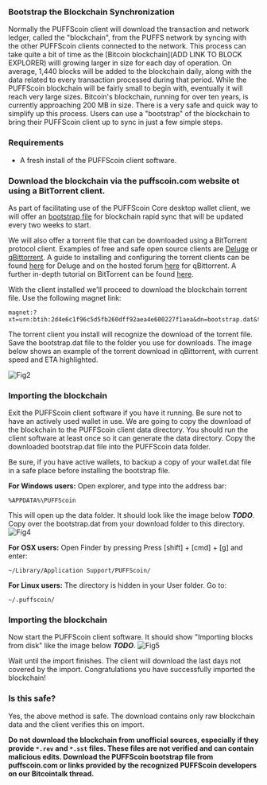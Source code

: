 ### Bootstrap the Blockchain Synchronization

Normally the PUFFScoin client will download the transaction and network ledger, called the "blockchain", from the PUFFS network by syncing with the other PUFFScoin clients connected to the network. This process can take quite a bit of time as the [Bitcoin blockchain](ADD LINK TO BLOCK EXPLORER) willl growing larger in size for each day of operation. On average, 1,440 blocks will be added to the blockchain daily, along with the data related to every transaction processed during that period. While the PUFFScoin blockchain will be fairly small to begin with, eventually it will reach very large sizes. Bitcoin's blockchain, running for over ten years, is currently approaching 200 MB in size. There is a very safe and quick way to simplify up this process. Users can use a "bootstrap" of the  blockchain to bring their PUFFScoin client up to sync in just a few simple steps.

### Requirements

- A fresh install of the PUFFScoin client software.

### Download the blockchain via the puffscoin.com website ot using a BitTorrent client.

As part of facilitating use of the PUFFScoin Core desktop wallet client, we will offer an [bootstrap file](https://puffscoin.com/core/bootstrap.zip) for blockchain rapid sync that will be updated every two weeks to start. 

We will also offer a torrent file that can be downloaded using a BitTorrent protocol client. Examples of free and safe open source clients are [Deluge](http://deluge-torrent.org/) or [qBittorrent](http://www.qbittorrent.org/). A guide to installing and configuring the torrent clients can be found [here](http://dev.deluge-torrent.org/wiki/UserGuide) for Deluge and on the hosted forum [here](http://qbforums.shiki.hu/) for qBittorrent. A further in-depth tutorial on BitTorrent can be found [here](http://www.howtogeek.com/howto/31846/bittorrent-for-beginners-how-get-started-downloading-torrents/).

With the client installed we'll proceed to download the blockchain torrent file. Use the following magnet link:

	magnet:?xt=urn:btih:2d4e6c1f96c5d5fb260dff92aea4e600227f1aea&dn=bootstrap.dat&tr=udp://tracker.openbittorrent.com:80&tr=udp://tracker.publicbt.com:80&tr=udp://tracker.ccc.de:80&tr=udp://tracker.istole.it:80
	
The torrent client you install will recognize the download of the torrent file. Save the bootstrap.dat file to the folder you use for downloads. The image below shows an example of the torrent download in qBittorrent, with current speed and ETA highlighted.

![Fig2](img/bootstrap2.png)

### Importing the blockchain
Exit the PUFFScoin client software if you have it running. Be sure not to have an actively used wallet in use. We are going to copy the download of the blockchain to the PUFFScoin client data directory. You should run the client software at least once so it can generate the data directory. Copy the downloaded bootstrap.dat file into the PUFFScoin data folder.

Be sure, if you have active wallets, to backup a copy of your wallet.dat file in a safe place before installing the bootstrap file.

**For Windows users:**
Open explorer, and type into the address bar:

	%APPDATA%\PUFFScoin
    
This will open up the data folder. It should look like the image below ***TODO***. Copy over the bootstrap.dat from your download folder to this directory.
![Fig4](img/bootstrap4.png)

**For OSX users:**
Open Finder by pressing Press [shift] + [cmd] + [g] and enter:

	~/Library/Application Support/PUFFScoin/
    
**For Linux users:**
The directory is hidden in your User folder. Go to:

	~/.puffscoin/
    
### Importing the blockchain
Now start the PUFFScoin client software. It should show "Importing blocks from disk" like the image below ***TODO***. 
![Fig5](img/bootstrap5.png)

Wait until the import finishes. The client will download the last days not covered by the import. Congratulations you have successfully imported the blockchain!

### Is this safe?

Yes, the above method is safe. The download contains only raw blockchain data and the client verifies this on import. 

**Do not download the blockchain from unofficial sources, especially if they provide `*.rev` and `*.sst` files. These files are not verified and can contain malicious edits. Download the PUFFScoin bootstrap file from puffscoin.com or links provided by the recognized PUFFScoin developers on our Bitcointalk thread.**

